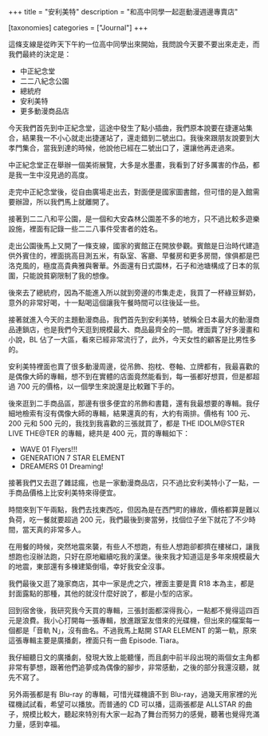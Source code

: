 +++
title = "安利美特"
description = "和高中同學一起逛動漫週邊專賣店"

[taxonomies]
categories = ["Journal"]
+++

這條支線是從昨天下午約一位高中同學出來開始，我問說今天要不要出來走走，而我們最終的決定是：

- 中正紀念堂
- 二二八紀念公園
- 總統府
- 安利美特
- 更多動漫商品店

今天我們首先到中正紀念堂，這途中發生了點小插曲，我們原本說要在捷運站集合，結果我一不小心就走出捷運站了，還走錯到二號出口。我後來跟朋友說要到大孝門集合，當我到達的時候，他說他已經在二號出口了，還讓他再走過來。

中正紀念堂正在舉辦一個美術展覽，大多是水墨畫，我看到了好多厲害的作品，都是我一生中沒見過的高度。

走完中正紀念堂後，從自由廣場走出去，對面便是國家圖書館，但可惜的是入館需要辦證，所以我們馬上就離開了。

接著到二二八和平公園，是一個和大安森林公園差不多的地方，只不過比較多遊樂設施，裡面有記錄一些二二八事件受害者的姓名。

走出公園後馬上又開了一條支線，國家的賓館正在開放參觀。賓館是日治時代建造供外賓住的，裡面挑高目測五米，有臥室、客廳、早餐房和更多房間，傢俱都是巴洛克風的，極度高貴典雅與奢華。外面還有日式園林，石子和池塘構成了日本的氛圍，只能說貧窮限制了我的想像。

後來去了總統府，因為不能進入所以就到旁邊的市集走走，我買了一杯綠豆鮮奶，意外的非常好喝，十一點喝這個讓我午餐時間可以往後延一些。

接著就進入今天的主題動漫商品，我們首先到安利美特，號稱全日本最大的動漫商品連鎖店，也是我們今天逛到規模最大、商品最齊全的一間。裡面賣了好多漫畫和小說，BL 佔了一大區，看來已經非常流行了，此外，今天女性的顧客是比男性多的。

安利美特裡面也賣了很多動漫周邊，從吊飾、抱枕、卷軸、立牌都有，我最喜歡的是偶像大師的專輯，想不到在實體的店面竟然能看到，每一張都好想買，但是都超過 700 元的價格，以一個學生來說還是比較難下手的。

後來逛到二手商品區，那邊有很多便宜的吊飾和書籍，還有我最想要的專輯。我仔細地檢索有沒有偶像大師的專輯，結果還真的有，大約有兩排。價格有 100 元、 200 元和 500 元的，我找到我喜歡的三張就買了，都是 THE IDOLM@STER LIVE THE@TER 的專輯，總共是 400 元，買的專輯如下：

- WAVE 01 Flyers!!!
- GENERATION 7 STAR ELEMENT
- DREAMERS 01 Dreaming!

接著我們又去逛了雜誌瘋，也是一家動漫商品店，只不過比安利美特小了一點，一手商品價格上比安利美特來得便宜。

時間來到下午兩點，我們去找東西吃，但因為是在西門町的緣故，價格都算是難以負荷，吃一餐就要超過 200 元，我們最後到麥當勞，找個位子坐下就花了不少時間，當天真的非常多人。

在用餐的時候，突然地震來襲，有些人不想跑，有些人想跑卻都擠在樓梯口，讓我想跑也沒辦法跑，只好在原地繼續吃我的漢堡。後來我才知道這是多年來規模最大的地震，東部還有多棟建築倒塌，幸好我安全沒事。

我們最後又逛了幾家商店，其中一家是虎之穴，裡面主要是賣 R18 本為主，都是封面露點的那種，其他的就沒什麼好說了，都是小型的店家。

回到宿舍後，我研究我今天買的專輯，三張封面都深得我心，一點都不覺得這四百元是浪費。我小心打開每一張專輯，放進跟室友借來的光碟機，但出來的檔案每一個都是「音軌 N」，沒有曲名。不過我馬上點開 STAR ELEMENT 的第一軌，原來這張專輯主要是廣播劇，裡面只有一曲 Episode. Tiara。

我仔細聽日文的廣播劇，發現大致上能聽懂，而且劇中前半段出現的兩個女主角都非常有夢想，跟著他們追夢成為偶像的腳步，非常感動，之後的部分我還沒聽，就先不寫了。

另外兩張都是有 Blu-ray 的專輯，可惜光碟機讀不到 Blu-ray，過幾天用家裡的光碟機試試看，希望可以播放。而普通的 CD 可以播，這兩張都是 ALLSTAR 的曲子，規模比較大，聽起來特別有大家一起為了舞台而努力的感覺，聽著也覺得充滿力量，感到幸福。